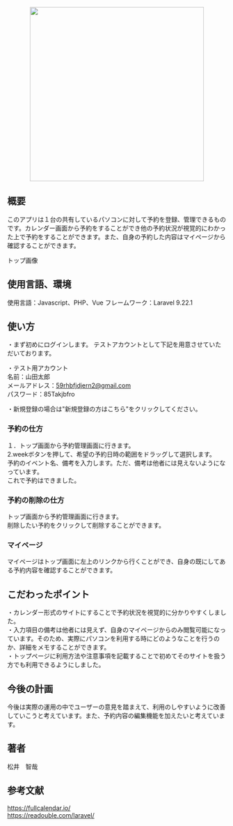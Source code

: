 <p align="center"><a href="https://laravel.com" target="_blank"><img src="https://raw.githubusercontent.com/laravel/art/master/logo-lockup/5%20SVG/2%20CMYK/1%20Full%20Color/laravel-logolockup-cmyk-red.svg" width="400"></a></p>




## 概要
このアプリは１台の共有しているパソコンに対して予約を登録、管理できるものです。カレンダー画面から予約をすることができ他の予約状況が視覚的にわかった上で予約をすることができます。また、自身の予約した内容はマイページから確認することができます。

トップ画像

## 使用言語、環境
使用言語：Javascript、PHP、Vue
フレームワーク：Laravel 9.22.1

## 使い方
・まず初めにログインします。
テストアカウントとして下記を用意させていただいております。

・テスト用アカウント
<br>
  名前：山田太郎
<br>
  メールアドレス：59rhbfjdjern2@gmail.com
<br>
  パスワード：85Takjbfro


・新規登録の場合は"新規登録の方はこちら"をクリックしてください。

### 予約の仕方
１．トップ画面から予約管理画面に行きます。
<br>
2.weekボタンを押して、希望の予約日時の範囲をドラッグして選択します。
<br>
予約のイベント名、備考を入力します。ただ、備考は他者には見えないようになっています。
<br>
これで予約はできました。

### 予約の削除の仕方
トップ画面から予約管理画面に行きます。
<br>
削除したい予約をクリックして削除することができます。

### マイページ
マイページはトップ画面に左上のリンクから行くことができ、自身の既にしてある予約内容を確認することができます。

## こだわったポイント
・カレンダー形式のサイトにすることで予約状況を視覚的に分かりやすくしました。
<br>
・入力項目の備考は他者には見えず、自身のマイページからのみ閲覧可能になっています。そのため、実際にパソコンを利用する時にどのようなことを行うのか、詳細をメモすることができます。
<br>
・トップページに利用方法や注意事項を記載することで初めてそのサイトを扱う方でも利用できるようにしました。

## 今後の計画
今後は実際の運用の中でユーザーの意見を踏まえて、利用のしやすいように改善していこうと考えています。また、予約内容の編集機能を加えたいと考えています。

## 著者
松井　智哉

## 参考文献
https://fullcalendar.io/
<br>
https://readouble.com/laravel/
